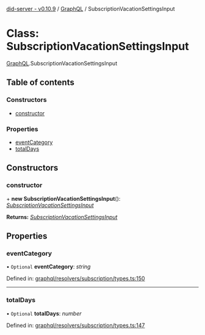 [did-server - v0.10.9](../README.md) / [GraphQL](../modules/graphql.md) / SubscriptionVacationSettingsInput

# Class: SubscriptionVacationSettingsInput

[GraphQL](../modules/graphql.md).SubscriptionVacationSettingsInput

## Table of contents

### Constructors

- [constructor](graphql.subscriptionvacationsettingsinput.md#constructor)

### Properties

- [eventCategory](graphql.subscriptionvacationsettingsinput.md#eventcategory)
- [totalDays](graphql.subscriptionvacationsettingsinput.md#totaldays)

## Constructors

### constructor

\+ **new SubscriptionVacationSettingsInput**(): [*SubscriptionVacationSettingsInput*](graphql.subscriptionvacationsettingsinput.md)

**Returns:** [*SubscriptionVacationSettingsInput*](graphql.subscriptionvacationsettingsinput.md)

## Properties

### eventCategory

• `Optional` **eventCategory**: *string*

Defined in: [graphql/resolvers/subscription/types.ts:150](https://github.com/Puzzlepart/did/blob/dev/server/graphql/resolvers/subscription/types.ts#L150)

___

### totalDays

• `Optional` **totalDays**: *number*

Defined in: [graphql/resolvers/subscription/types.ts:147](https://github.com/Puzzlepart/did/blob/dev/server/graphql/resolvers/subscription/types.ts#L147)
